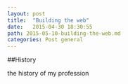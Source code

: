 ```yaml
---
layout: post
title:  "Building the web"
date:   2015-04-30 18:30:55
path: 2015-05-10-building-the-web.md
categories: Post general
---
```

##History

the history of my profession
